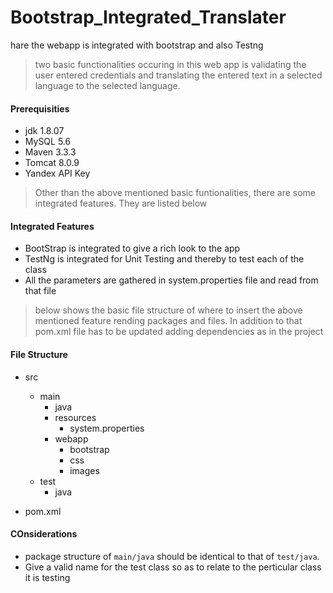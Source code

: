 # Bootstrap_Integrated_Translater
hare the webapp is integrated with bootstrap and also Testng

> two basic functionalities occuring in this web app is validating the user entered credentials and translating the entered text in a selected language to the selected language.

#### Prerequisities
- jdk 1.8.07
- MySQL 5.6
- Maven 3.3.3
- Tomcat 8.0.9
- Yandex API Key

> Other than the above mentioned basic funtionalities, there are some integrated features. They are listed below

#### Integrated Features
- BootStrap is integrated to give a rich look to the app
- TestNg is integrated for Unit Testing and thereby to test each of the class
- All the parameters are gathered in system.properties file and read from that file

> below shows the basic file structure of where to insert the above mentioned feature rending packages and files. In addition to that pom.xml file has to be updated adding dependencies as in the project

#### File Structure
- src
  * main
      + java
      - resources
          - system.properties  
      - webapp
          - bootstrap
          - css
          - images
  - test
      - java
    
- pom.xml

#### COnsiderations
- package structure of `main/java` should be identical to that of `test/java`.
- Give a valid name for the test class so as to relate to the perticular class it is testing 
